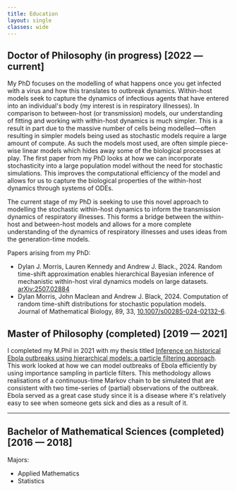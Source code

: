 ```yaml
---
title: Education
layout: single
classes: wide
---
```


## Doctor of Philosophy (in progress) [2022 — current]

My PhD focuses on the modelling of what happens once you get infected with a virus and how this translates to outbreak dynamics. Within-host models seek to capture the dynamics of infectious agents that have entered into an individual's body (my interest is in respiratory illnesses). In comparison to between-host (or transmission) models, our understanding of fitting and working with within-host dynamics is much simpler. This is a result in part due to the massive number of cells being modelled—often resulting in simpler models being used as stochastic models require a large amount of compute. As such the models most used, are often simple piece-wise linear models which hides away some of the biological processes at play. The first paper from my PhD looks at how we can incorporate stochasticity into a large population model without the need for stochastic simulations. This improves the computational efficiency of the model and allows for us to capture the biological properties of the within-host dynamics through systems of ODEs.

The current stage of my PhD is seeking to use this novel approach to modelling the stochastic within-host dynamics to inform the transmission dynamics of respiratory illnesses. This forms a bridge between the within-host and between-host models and allows for a more complete understanding of the dynamics of respiratory illnesses and uses ideas from the generation-time models.

Papers arising from my PhD:

- Dylan J. Morris, Lauren Kennedy and Andrew J. Black., 2024. Random time-shift approximation enables hierarchical Bayesian inference of mechanistic within-host viral dynamics models on large datasets. [arXiv:2507.02884](https://arxiv.org/abs/2507.02884)
- Dylan Morris, John Maclean and Andrew J. Black, 2024. Computation of random time-shift
distributions for stochastic population models. Journal of Mathematical Biology, 89, 33, [10.1007/s00285-024-02132-6](https://link.springer.com/article/10.1007/s00285-024-02132-6?utm_source=rct_congratemailt&utm_medium=email&utm_campaign=oa_20240812&utm_content=10.1007%2Fs00285-024-02132-6).

## Master of Philosophy (completed) [2019 — 2021]

I completed my M.Phil in 2021 with my thesis titled [Inference on historical Ebola outbreaks using hierarchical models: a particle filtering approach](https://hdl.handle.net/2440/132642). This work looked at how we can model outbreaks of Ebola efficiently by using importance sampling in particle filters. This methodology allows realisations of a continuous-time Markov chain to be simulated that are consistent with two time-series of (partial) observations of the outbreak. Ebola served as a great case study since it is a disease where it's relatively easy to see when someone gets sick and dies as a result of it.

---

## Bachelor of Mathematical Sciences (completed) [2016 — 2018]

Majors:

- Applied Mathematics
- Statistics
